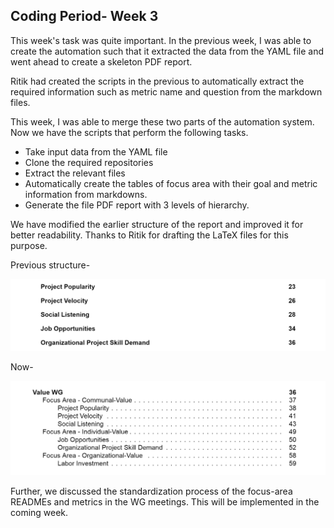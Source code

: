 ## Coding Period- Week 3

This week's task was quite important. In the previous week, I was able to create the automation such that it extracted the data from the YAML file and went ahead to create a skeleton PDF report.

Ritik had created the scripts in the previous to automatically extract the required information such as metric name and question from the markdown files.

This week, I was able to merge these two parts of the automation system. Now we have the scripts that perform the following tasks.

- Take input data from the YAML file
- Clone the required repositories
- Extract the relevant files
- Automatically create the tables of focus area with their goal and metric information from markdowns.
- Generate the file PDF report with 3 levels of hierarchy.

We have modified the earlier structure of the report and improved it for better readability. Thanks to Ritik for drafting the LaTeX files for this purpose.

Previous structure- 

![Prexisting structure of the report](images/week-03_prexisting_TOC.png)

Now- 

![Modifed structure of the report](images/week-03_modified_TOC.png)

Further, we discussed the standardization process of the focus-area READMEs and metrics in the WG meetings. This will be implemented in the coming week.
